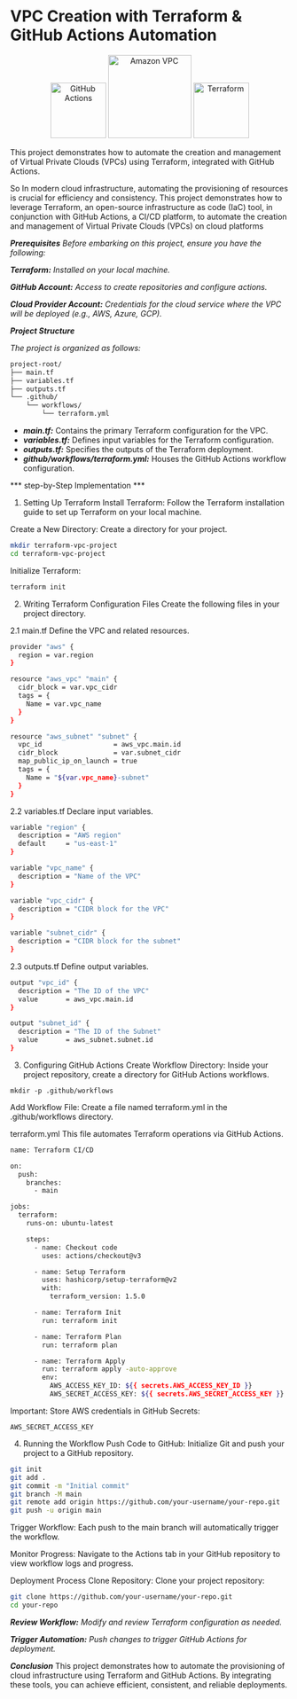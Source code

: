 # VPC Creation with Terraform & GitHub Actions Automation 

<p align="center">
  <img src="https://github.githubassets.com/images/modules/logos_page/GitHub-Mark.png" alt="GitHub Actions" width="100">
  <img src="https://iconlogovector.com/uploads/images/2024/09/lg-66d463ec200da-AWS-VPC-Virtual-Private-Cloud.webp" alt="Amazon VPC" width="150">
  <img src="https://tse4.mm.bing.net/th?id=OIP.VNM4N2B8joiW9xxlYclRMQHaD1&pid=Api&P=0&h=180" alt="Terraform" width="100" height="100">
</p>

This project demonstrates how to automate the creation and management of Virtual Private Clouds (VPCs) using Terraform, integrated with GitHub Actions.

So In modern cloud infrastructure, automating the provisioning of resources is crucial for efficiency and consistency. This project demonstrates how to leverage Terraform, an open-source infrastructure as code (IaC) tool, in conjunction with GitHub Actions, a CI/CD platform, to automate the creation and management of Virtual Private Clouds (VPCs) on cloud platforms

***Prerequisites***
*Before embarking on this project, ensure you have the following:*

***Terraform:***  *Installed on your local machine.*

***GitHub Account:***  *Access to create repositories and configure actions.*

***Cloud Provider Account:***  *Credentials for the cloud service where the VPC will be deployed (e.g., AWS, Azure, GCP).*

***Project Structure***

*The project is organized as follows:*
```bash
project-root/
├── main.tf
├── variables.tf
├── outputs.tf
└── .github/
    └── workflows/
        └── terraform.yml
```
- ***main.tf:*** Contains the primary Terraform configuration for the VPC.
- ***variables.tf:*** Defines input variables for the Terraform configuration.
- ***outputs.tf:*** Specifies the outputs of the Terraform deployment.
- ***github/workflows/terraform.yml:*** Houses the GitHub Actions workflow configuration.

*** step-by-Step Implementation ***
1. Setting Up Terraform
Install Terraform:
Follow the Terraform installation guide to set up Terraform on your local machine.

Create a New Directory:
Create a directory for your project.

```bash
mkdir terraform-vpc-project
cd terraform-vpc-project
```
Initialize Terraform:
```bash
terraform init
```
2. Writing Terraform Configuration Files
Create the following files in your project directory.

 2.1 main.tf
    Define the VPC and related resources.
```bash
provider "aws" {
  region = var.region
}

resource "aws_vpc" "main" {
  cidr_block = var.vpc_cidr
  tags = {
    Name = var.vpc_name
  }
}

resource "aws_subnet" "subnet" {
  vpc_id                  = aws_vpc.main.id
  cidr_block              = var.subnet_cidr
  map_public_ip_on_launch = true
  tags = {
    Name = "${var.vpc_name}-subnet"
  }
}
```
 2.2 variables.tf
    Declare input variables.
```bash
variable "region" {
  description = "AWS region"
  default     = "us-east-1"
}

variable "vpc_name" {
  description = "Name of the VPC"
}

variable "vpc_cidr" {
  description = "CIDR block for the VPC"
}

variable "subnet_cidr" {
  description = "CIDR block for the subnet"
}
```
 2.3 outputs.tf
    Define output variables.
```bash
output "vpc_id" {
  description = "The ID of the VPC"
  value       = aws_vpc.main.id
}

output "subnet_id" {
  description = "The ID of the Subnet"
  value       = aws_subnet.subnet.id
}
```
3. Configuring GitHub Actions
Create Workflow Directory:
Inside your project repository, create a directory for GitHub Actions workflows.
```
mkdir -p .github/workflows
```
Add Workflow File:
Create a file named terraform.yml in the .github/workflows directory.

terraform.yml
This file automates Terraform operations via GitHub Actions.
```bash
name: Terraform CI/CD

on:
  push:
    branches:
      - main

jobs:
  terraform:
    runs-on: ubuntu-latest

    steps:
      - name: Checkout code
        uses: actions/checkout@v3

      - name: Setup Terraform
        uses: hashicorp/setup-terraform@v2
        with:
          terraform_version: 1.5.0

      - name: Terraform Init
        run: terraform init

      - name: Terraform Plan
        run: terraform plan

      - name: Terraform Apply
        run: terraform apply -auto-approve
        env:
          AWS_ACCESS_KEY_ID: ${{ secrets.AWS_ACCESS_KEY_ID }}
          AWS_SECRET_ACCESS_KEY: ${{ secrets.AWS_SECRET_ACCESS_KEY }}
```
Important:
Store AWS credentials in GitHub Secrets:

```AWS_ACCESS_KEY_ID
AWS_SECRET_ACCESS_KEY
```
4. Running the Workflow
Push Code to GitHub:
Initialize Git and push your project to a GitHub repository.
```bash
git init
git add .
git commit -m "Initial commit"
git branch -M main
git remote add origin https://github.com/your-username/your-repo.git
git push -u origin main
```
Trigger Workflow:
Each push to the main branch will automatically trigger the workflow.

Monitor Progress:
Navigate to the Actions tab in your GitHub repository to view workflow logs and progress.

Deployment Process
Clone Repository:
Clone your project repository:

```bash
git clone https://github.com/your-username/your-repo.git
cd your-repo
```
***Review Workflow:***
*Modify and review Terraform configuration as needed.*

***Trigger Automation:***
*Push changes to trigger GitHub Actions for deployment.*

***Conclusion***
This project demonstrates how to automate the provisioning of cloud infrastructure using Terraform and GitHub Actions. By integrating these tools, you can achieve efficient, consistent, and reliable deployments.
